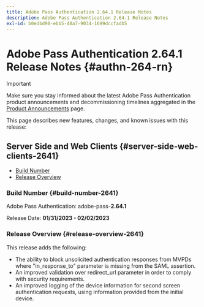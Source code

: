 ```yaml
---
title: Adobe Pass Authentication 2.64.1 Release Notes
description: Adobe Pass Authentication 2.64.1 Release Notes
exl-id: b0edbd90-ebb5-40a7-9034-1699dccfadb5
---
```

# Adobe Pass Authentication 2.64.1 Release Notes {#authn-264-rn}

>[!IMPORTANT]
>
> Make sure you stay informed about the latest Adobe Pass Authentication product announcements and decommissioning timelines aggregated in the [Product Announcements](/help/authentication/product-announcements.md) page.

This page describes new features, changes, and known issues with this release:

## Server Side and Web Clients {#server-side-web-clients-2641}

* [Build Number](#build-number-2641)
* [Release Overview](#release-overview-2641)

### Build Number {#build-number-2641}

Adobe Pass Authentication: adobe-pass-**2.64.1**

Release Date: **01/31/2023 - 02/02/2023** 

### Release Overview {#release-overview-2641}

This release adds the following:

* The ability to block unsolicited authentication responses from MVPDs where "in_response_to" parameter is missing from the SAML assertion.
* An improved validation over redirect_url parameter in order to comply with security requirements.
* An improved logging of the device information for second screen authentication requests, using information provided from the initial device.
